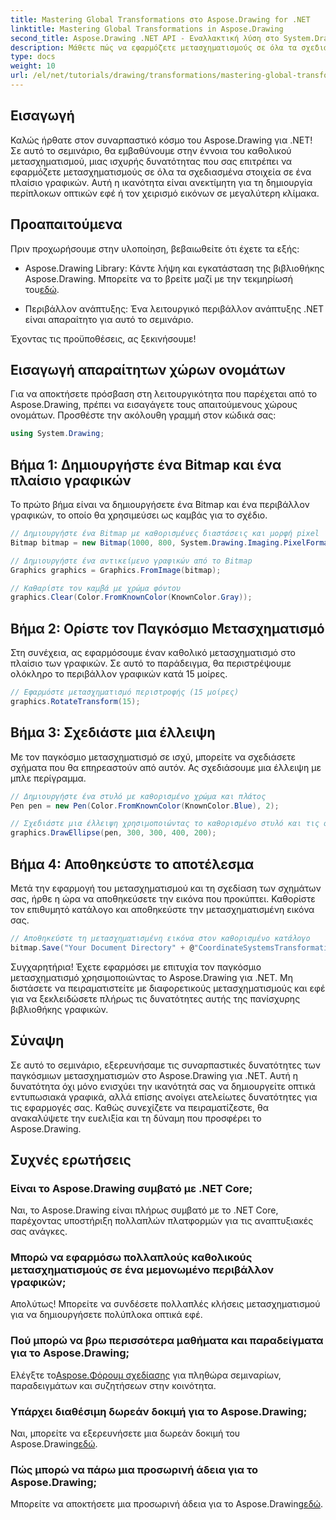 ```yaml
---
title: Mastering Global Transformations στο Aspose.Drawing for .NET
linktitle: Mastering Global Transformations in Aspose.Drawing
second_title: Aspose.Drawing .NET API - Εναλλακτική λύση στο System.Drawing.Common
description: Μάθετε πώς να εφαρμόζετε μετασχηματισμούς σε όλα τα σχεδιασμένα στοιχεία σε ένα πλαίσιο γραφικών, επιτρέποντάς σας να δημιουργείτε συναρπαστικά οπτικά εφέ και να χειρίζεστε αποτελεσματικά τις εικόνες.
type: docs
weight: 10
url: /el/net/tutorials/drawing/transformations/mastering-global-transformations/
---
```

## Εισαγωγή

Καλώς ήρθατε στον συναρπαστικό κόσμο του Aspose.Drawing για .NET! Σε αυτό το σεμινάριο, θα εμβαθύνουμε στην έννοια του καθολικού μετασχηματισμού, μιας ισχυρής δυνατότητας που σας επιτρέπει να εφαρμόζετε μετασχηματισμούς σε όλα τα σχεδιασμένα στοιχεία σε ένα πλαίσιο γραφικών. Αυτή η ικανότητα είναι ανεκτίμητη για τη δημιουργία περίπλοκων οπτικών εφέ ή τον χειρισμό εικόνων σε μεγαλύτερη κλίμακα.

## Προαπαιτούμενα

Πριν προχωρήσουμε στην υλοποίηση, βεβαιωθείτε ότι έχετε τα εξής:

-  Aspose.Drawing Library: Κάντε λήψη και εγκατάσταση της βιβλιοθήκης Aspose.Drawing. Μπορείτε να το βρείτε μαζί με την τεκμηρίωσή του[εδώ](https://reference.aspose.com/drawing/net/).
  
- Περιβάλλον ανάπτυξης: Ένα λειτουργικό περιβάλλον ανάπτυξης .NET είναι απαραίτητο για αυτό το σεμινάριο.

Έχοντας τις προϋποθέσεις, ας ξεκινήσουμε!

## Εισαγωγή απαραίτητων χώρων ονομάτων

Για να αποκτήσετε πρόσβαση στη λειτουργικότητα που παρέχεται από το Aspose.Drawing, πρέπει να εισαγάγετε τους απαιτούμενους χώρους ονομάτων. Προσθέστε την ακόλουθη γραμμή στον κώδικά σας:

```csharp
using System.Drawing;
```

## Βήμα 1: Δημιουργήστε ένα Bitmap και ένα πλαίσιο γραφικών

Το πρώτο βήμα είναι να δημιουργήσετε ένα Bitmap και ένα περιβάλλον γραφικών, το οποίο θα χρησιμεύσει ως καμβάς για το σχέδιο.

```csharp
// Δημιουργήστε ένα Bitmap με καθορισμένες διαστάσεις και μορφή pixel
Bitmap bitmap = new Bitmap(1000, 800, System.Drawing.Imaging.PixelFormat.Format32bppPArgb);

// Δημιουργήστε ένα αντικείμενο γραφικών από το Bitmap
Graphics graphics = Graphics.FromImage(bitmap);

// Καθαρίστε τον καμβά με χρώμα φόντου
graphics.Clear(Color.FromKnownColor(KnownColor.Gray));
```

## Βήμα 2: Ορίστε τον Παγκόσμιο Μετασχηματισμό

Στη συνέχεια, ας εφαρμόσουμε έναν καθολικό μετασχηματισμό στο πλαίσιο των γραφικών. Σε αυτό το παράδειγμα, θα περιστρέψουμε ολόκληρο το περιβάλλον γραφικών κατά 15 μοίρες.

```csharp
// Εφαρμόστε μετασχηματισμό περιστροφής (15 μοίρες)
graphics.RotateTransform(15);
```

## Βήμα 3: Σχεδιάστε μια έλλειψη

Με τον παγκόσμιο μετασχηματισμό σε ισχύ, μπορείτε να σχεδιάσετε σχήματα που θα επηρεαστούν από αυτόν. Ας σχεδιάσουμε μια έλλειψη με μπλε περίγραμμα.

```csharp
// Δημιουργήστε ένα στυλό με καθορισμένο χρώμα και πλάτος
Pen pen = new Pen(Color.FromKnownColor(KnownColor.Blue), 2);

// Σχεδιάστε μια έλλειψη χρησιμοποιώντας το καθορισμένο στυλό και τις συντεταγμένες
graphics.DrawEllipse(pen, 300, 300, 400, 200);
```

## Βήμα 4: Αποθηκεύστε το αποτέλεσμα

Μετά την εφαρμογή του μετασχηματισμού και τη σχεδίαση των σχημάτων σας, ήρθε η ώρα να αποθηκεύσετε την εικόνα που προκύπτει. Καθορίστε τον επιθυμητό κατάλογο και αποθηκεύστε την μετασχηματισμένη εικόνα σας.

```csharp
// Αποθηκεύστε τη μετασχηματισμένη εικόνα στον καθορισμένο κατάλογο
bitmap.Save("Your Document Directory" + @"CoordinateSystemsTransformations\GlobalTransformation_out.png");
```

Συγχαρητήρια! Έχετε εφαρμόσει με επιτυχία τον παγκόσμιο μετασχηματισμό χρησιμοποιώντας το Aspose.Drawing για .NET. Μη διστάσετε να πειραματιστείτε με διαφορετικούς μετασχηματισμούς και εφέ για να ξεκλειδώσετε πλήρως τις δυνατότητες αυτής της πανίσχυρης βιβλιοθήκης γραφικών.

## Σύναψη

Σε αυτό το σεμινάριο, εξερευνήσαμε τις συναρπαστικές δυνατότητες των παγκόσμιων μετασχηματισμών στο Aspose.Drawing για .NET. Αυτή η δυνατότητα όχι μόνο ενισχύει την ικανότητά σας να δημιουργείτε οπτικά εντυπωσιακά γραφικά, αλλά επίσης ανοίγει ατελείωτες δυνατότητες για τις εφαρμογές σας. Καθώς συνεχίζετε να πειραματίζεστε, θα ανακαλύψετε την ευελιξία και τη δύναμη που προσφέρει το Aspose.Drawing.

## Συχνές ερωτήσεις

### Είναι το Aspose.Drawing συμβατό με .NET Core;

Ναι, το Aspose.Drawing είναι πλήρως συμβατό με το .NET Core, παρέχοντας υποστήριξη πολλαπλών πλατφορμών για τις αναπτυξιακές σας ανάγκες.

### Μπορώ να εφαρμόσω πολλαπλούς καθολικούς μετασχηματισμούς σε ένα μεμονωμένο περιβάλλον γραφικών;

Απολύτως! Μπορείτε να συνδέσετε πολλαπλές κλήσεις μετασχηματισμού για να δημιουργήσετε πολύπλοκα οπτικά εφέ.

### Πού μπορώ να βρω περισσότερα μαθήματα και παραδείγματα για το Aspose.Drawing;

 Ελέγξτε το[Aspose.Φόρουμ σχεδίασης](https://forum.aspose.com/c/diagram/17) για πληθώρα σεμιναρίων, παραδειγμάτων και συζητήσεων στην κοινότητα.

### Υπάρχει διαθέσιμη δωρεάν δοκιμή για το Aspose.Drawing;

 Ναι, μπορείτε να εξερευνήσετε μια δωρεάν δοκιμή του Aspose.Drawing[εδώ](https://releases.aspose.com/).

### Πώς μπορώ να πάρω μια προσωρινή άδεια για το Aspose.Drawing;

 Μπορείτε να αποκτήσετε μια προσωρινή άδεια για το Aspose.Drawing[εδώ](https://purchase.conholdate.com/temporary-license/).